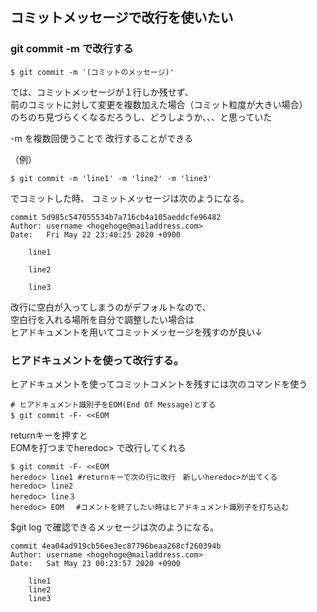 ## コミットメッセージで改行を使いたい

### git commit -m で改行する

```
$ git commit -m '(コミットのメッセージ)'  
```
では、コミットメッセージが１行しか残せず、  
前のコミットに対して変更を複数加えた場合（コミット粒度が大きい場合）  
のちのち見づらくくなるだろうし、どうしようか、、、と思っていた

-m を複数回使うことで
改行することができる

（例）
```
$ git commit -m 'line1' -m 'line2' -m 'line3'
```
でコミットした時、
コミットメッセージは次のようになる。

```
commit 5d985c547055534b7a716cb4a105aeddcfe96482
Author: username <hogehoge@mailaddress.com>
Date:   Fri May 22 23:40:25 2020 +0900

    line1
    
    line2
    
    line3
```

改行に空白が入ってしまうのがデフォルトなので、  
空白行を入れる場所を自分で調整したい場合は  
ヒアドキュメントを用いてコミットメッセージを残すのが良い↓  

### ヒアドキュメントを使って改行する。

ヒアドキュメントを使ってコミットコメントを残すには次のコマンドを使う
```
# ヒアドキュメント識別子をEOM(End Of Message)とする 
$ git commit -F- <<EOM　
```
returnキーを押すと  
EOMを打つまでheredoc> で改行してくれる

```
$ git commit -F- <<EOM
heredoc> line1 #returnキーで次の行に改行　新しいheredoc>が出てくる 
heredoc> line2
heredoc> line３
heredoc> EOM　 #コメントを終了したい時はヒアドキュメント識別子を打ち込む
```
$git log で確認できるメッセージは次のようになる。

```
commit 4ea04ad919cb56ee3ec87796beaa268cf260394b
Author: username <hogehoge@mailaddress.com>
Date:   Sat May 23 00:23:57 2020 +0900

    line1
    line2
    line3

```

